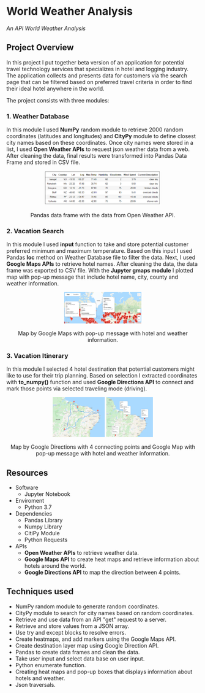 # World Weather Analysis
*An API World Weather Analysis*

## Project Overview

In this project I put together beta version of an application for potential travel technology services that specializes in hotel and logging industry. The application collects and presents data for customers via the search page that can be filtered based on preferred travel criteria in order to find their ideal hotel anywhere in the world. 

The project consists with three modules:

### 1. Weather Database
In this module I used **NumPy** random module to retrieve 2000 random coordinates (latitudes and longitudes) and **CityPy** module to define closest city names based on these coordinates. Once city names were stored in a list, I used **Open Weather APIs** to request json weather data from a web. After cleaning the data, final results were transformed into Pandas Data Frame and stored in CSV file.

<p align="center">  
<img src="Weather_Database/Weather_Database_DF.PNG" width="60%" height="60%">
</p>

<p align="center">  
Pandas data frame with the data from Open Weather API.
</p>


### 2. Vacation Search
In this module I used **input** function to take and store potential customer preferred minimum and maximum temperature. Based on this input I used Pandas **loc** method on Weather Database file to filter the data. Next, I used **Google Maps APIs** to retrieve hotel names. After cleaning the data, the data frame was exported to CSV file. With the **Jupyter gmaps module** I plotted map with pop-up message that include hotel name, city, county and weather information.

<p align="center">  
<img src="Vacation_Search/WeatherPy_vacation_map.PNG" width="40%" height="40%">
</p>

<p align="center">  
Map by Google Maps with pop-up message with hotel and weather information.
</p>

### 3. Vacation Itinerary
In this module I selected 4 hotel destination that potential customers might like to use for their trip planning. Based on selection I extracted coordinates with **to_numpy()** function and used **Google Directions API** to connect and mark those points via selected traveling mode (driving).

<p align="center">  
<img src="Vacation_Itinerary/WeatherPy_travel_map.png" width="27%" height="27%"> <img src="Vacation_Itinerary/WeatherPy_travel_map_markers.png" width="24.3%" height="24.3%">
</p>

<p align="center">  
Map by Google Directions with 4 connecting points and Google Map with pop-up message with hotel and weather information.
</p>

## Resources 

- Software
    -	Jupyter Notebook
- Enviroment
    -	Python 3.7
- Dependencies
    -	Pandas Library
    -	Numpy Library 
    -	CitiPy Module
    -	Python Requests
- APIs
    -	**Open Weather APIs** to retrieve weather data.
    -	**Google Maps API** to create heat maps and retrieve information about hotels around the world.
    -	**Google Directions API** to map the direction between 4 points.

## Techniques used

-	NumPy random module to generate random coordinates.
-	CityPy module to search for city names based on random coordinates.
-	Retrieve and use data from an API "get" request to a server.
-	Retrieve and store values from a JSON array.
-	Use try and except blocks to resolve errors.
-	Create heatmaps, and add markers using the Google Maps API.
-	Create destination layer map using Google Direction API.
-	Pandas to create data frames and clean the data.
-	Take user input and select data base on user input.
-	Python enumerate function.
-	Creating heat maps and pop-up boxes that displays information about hotels and weather.
-	Json traversals.
